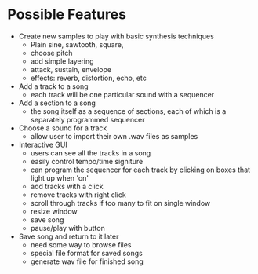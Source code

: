 
# Possible Features

- Create new samples to play with basic synthesis techniques
    - Plain sine, sawtooth, square, 
    - choose pitch
    - add simple layering
    - attack, sustain, envelope
    - effects: reverb, distortion, echo, etc
- Add a track to a song
    - each track will be one particular sound with a sequencer
- Add a section to a song
    - the song itself as a sequence of sections, each of which is a separately programmed sequencer
- Choose a sound for a track
    - allow user to import their own .wav files as samples
- Interactive GUI
    - users can see all the tracks in a song
    - easily control tempo/time signiture
    - can program the sequencer for each track by clicking on boxes that light up when 'on'
    - add tracks with a click
    - remove tracks with right click
    - scroll through tracks if too many to fit on single window
    - resize window
    - save song
    - pause/play with button
- Save song and return to it later
    - need some way to browse files
    - special file format for saved songs
    - generate wav file for finished song
